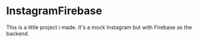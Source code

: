 # InstagramFirebase

This is a little project i made. It's a mock Instagram but with Firebase as the backend.
